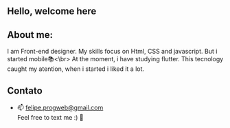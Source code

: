 ## Hello, welcome here


## About me:
  I am Front-end designer. My skills focus on Html, CSS and javascript. But i started  mobile📚<\br>
  At the moment, i have studying flutter. This tecnology caught my atention, when i started i liked it a lot.

## Contato
  - 📫 felipe.progweb@gmail.com </br>
  Feel free to text me :) 📱
  

  

<!---
EmilcyFelipe/EmilcyFelipe is a ✨ special ✨ repository because its `README.md` (this file) appears on your GitHub profile.
You can click the Preview link to take a look at your changes.
--->
